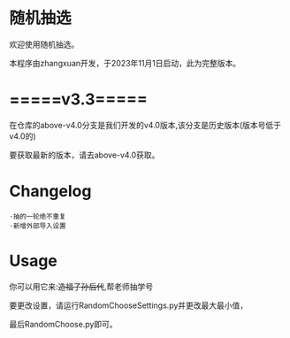 # 随机抽选
欢迎使用随机抽选。

本程序由zhangxuan开发，于2023年11月1日启动，此为完整版本。

# =====v3.3=====

在仓库的above-v4.0分支是我们开发的v4.0版本,该分支是历史版本(版本号低于v4.0的)

要获取最新的版本，请去above-v4.0获取。

# Changelog
    ·抽的一轮绝不重复
    ·新增外部导入设置
# Usage

你可以用它来:~~造福子孙后代~~,帮老师抽学号

要更改设置，请运行RandomChooseSettings.py并更改最大最小值，

最后RandomChoose.py即可。
